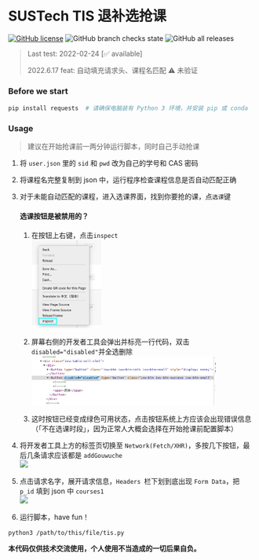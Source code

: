 # SUSTech TIS 退补选抢课

[![GitHub license](https://img.shields.io/github/license/HeZean/SUSTech-tisQiangke)](https://github.com/HeZean/SUSTech-tisQiangke)  ![GitHub branch checks state](https://img.shields.io/github/checks-status/hezean/SUSTech-tisQiangke/master)  ![GitHub all releases](https://img.shields.io/github/downloads/hezean/SUSTech-tisQiangke/total)

> Last test: 2022-02-24  [✅ available]
> 
> 2022.6.17 feat: 自动填充请求头、课程名匹配  ⚠️ 未验证

### Before we start

```bash
pip install requests  # 请确保电脑装有 Python 3 环境，并安装 pip 或 conda
```

### Usage

> 建议在开始抢课前一两分钟运行脚本，同时自己手动抢课  

1. 将 `user.json` 里的 `sid` 和 `pwd` 改为自己的学号和 CAS 密码

2. 将课程名完整复制到 json 中，运行程序检查课程信息是否自动匹配正确

3. 对于未能自动匹配的课程，进入选课界面，找到你要抢的课，点`选课`键


    #### 选课按钮是被禁用的？
    
      1. 在按钮上右键，点击`inspect`  
         <img src="fig/1.png" height=180 />
         
      2. 屏幕右侧的开发者工具会弹出并标亮一行代码，双击`disabled="disabled"`并全选删除  
         <img src="fig/2.png" height=100 />
         
      3. 这时按钮已经变成绿色可用状态，点击按钮系统上方应该会出现错误信息（「不在选课时段」，因为正常人大概会选择在开始抢课前配置脚本）


3. 将开发者工具上方的标签页切换至 `Network(Fetch/XHR)`，多按几下按钮，最后几条请求应该都是 `addGouwuche`  
   <img src="https://i.imgur.com/2wnUmGY.png" height=140 />

4. 点击请求名字，展开请求信息，`Headers `栏下划到底出现 `Form Data`，把 `p_id` 填到 json 中 `courses1`  
   <img src="https://i.imgur.com/q3ZO1jJ.png" height=360 />

5. 运行脚本，have fun！
```
python3 /path/to/this/file/tis.py
```

**本代码仅供技术交流使用，个人使用不当造成的一切后果自负。**
